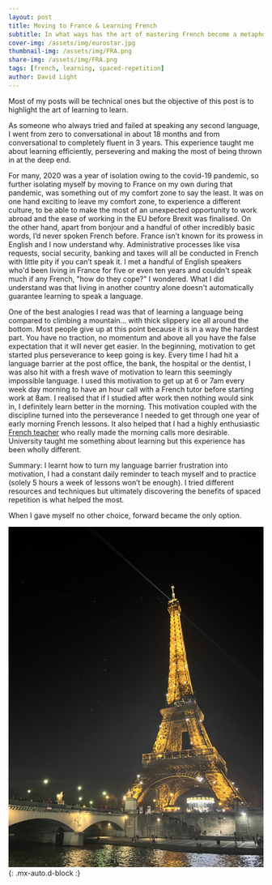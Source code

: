 ```yaml
---
layout: post
title: Moving to France & Learning French 
subtitle: In what ways has the art of mastering French become a metaphor for mastering the skill of learning itself?
cover-img: /assets/img/eurostar.jpg
thumbnail-img: /assets/img/FRA.png
share-img: /assets/img/FRA.png
tags: [french, learning, spaced-repetition]
author: David Light
---
```


Most of my posts will be technical ones but the objective of this post is to highlight the art of learning to learn. 

As someone who always tried and failed at speaking any second language, I went from zero to conversational in about 18 months and from conversational to completely fluent in 3 years. This experience taught me about learning efficiently, persevering and making the most of being thrown in at the deep end.

For many, 2020 was a year of isolation owing to the covid-19 pandemic, so further isolating myself by moving to France on my own during that pandemic, was something out of my comfort zone to say the least. It was on one hand exciting to leave my comfort zone, to experience a different culture, to be able to make the most of an unexpected opportunity to work abroad and the ease of working in the EU before Brexit was finalised. On the other hand, apart from bonjour and a handful of other incredibly basic words, I’d never spoken French before. France isn’t known for its prowess in English and I now understand why. Administrative processes like visa requests, social security, banking and taxes will all be conducted in French with little pity if you can’t speak it. I met a handful of English speakers who'd been living in France for five or even ten years and couldn't speak much if any French, "how do they cope?" I wondered. What I did understand was that living in another country alone doesn't automatically guarantee learning to speak a language. 

One of the best analogies I read was that of learning a language being compared to climbing a mountain... with thick slippery ice all around the bottom. Most people give up at this point because it is in a way the hardest part. You have no traction, no momentum and above all you have the false expectation that it will never get easier. In the beginning, motivation to get started plus perseverance to keep going is key. Every time I had hit a language barrier at the post office, the bank, the hospital or the dentist, I was also hit with a fresh wave of motivation to learn this seemingly impossible language. I used this motivation to get up at 6 or 7am every week day morning to have an hour call with a French tutor before starting work at 8am. I realised that if I studied after work then nothing would sink in, I definitely learn better in the morning. This motivation coupled with the discipline turned into the perseverance I needed to get through one year of early morning French lessons. It also helped that I had a highly enthusiastic [French teacher](https://www.linkedin.com/in/fanny-porte-drougard/) who really made the morning calls more desirable. University taught me something about learning but this experience has been wholly different.

Summary: 
I learnt how to turn my language barrier frustration into motivation, I had a constant daily reminder to teach myself and to practice (solely 5 hours a week of lessons won’t be enough). I tried different resources and techniques but ultimately discovering the benefits of spaced repetition is what helped the most. 

When I gave myself no other choice, forward became the only option.

![tour-eiffel](/assets/img/tour-eiffel.jpeg){: .mx-auto.d-block :}